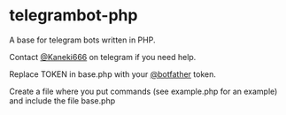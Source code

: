 # telegrambot-php
A base for telegram bots written in PHP.

Contact [@Kaneki666](https://www.t.me/Kaneki666) on telegram if you need help.

Replace TOKEN in base.php with your [@botfather](https://www.t.me/botfather) token.

Create a file where you put commands (see example.php for an example) and include the file base.php
